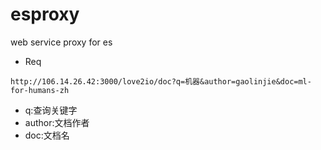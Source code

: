 # esproxy
web service proxy for es

- Req

```
http://106.14.26.42:3000/love2io/doc?q=机器&author=gaolinjie&doc=ml-for-humans-zh
```

- q:查询关键字
- author:文档作者
- doc:文档名

